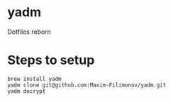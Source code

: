 # yadm
Dotfiles reborn

# Steps to setup
```
brew install yadm
yadm clone git@github.com:Maxim-Filimonov/yadm.git
yadm decrypt
```
